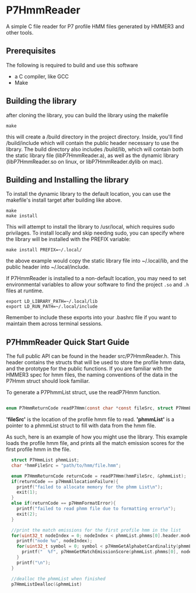 # P7HmmReader
A simple C file reader for P7 profile HMM files generated by HMMER3 and other tools.



## Prerequisites

The following is required to build and use this software

* a C compiler, like GCC
* Make

## Building the library
after cloning the library, you can build the library using the makefile

```
make
```

this will create a /build directory in the project directory. Inside, you'll find /build/include which will contain the public header necessary to use the library. The build directory also includes /build/lib, which will contain both the static library file (libP7HmmReader.a), as well as the dynamic library (libP7HmmReader.so on linux, or libP7HmmReader.dylib on mac).

## Building and Installing the library
To install the dynamic library to the default location, you can use the makefile's install target after building like above.

```
make
make install
```

This will attempt to install the library to /usr/local, which requires sudo privilages. To install locally and skip needing sudo, you can specify where the library will be installed with the PREFIX variable:


```
make install PREFIX=~/.local/
```

the above example would copy the static library file into ~/.local/lib, and the public header into ~/.local/include.

If P7HmmReader is installed to a non-default location, you may need to set
environmental variables to allow your software to find the project `.so` and
`.h` files at runtime.

```
export LD_LIBRARY_PATH=~/.local/lib
export LD_RUN_PATH=~/.local/include
```

Remember to include these exports into your .bashrc file if you want to maintain them across terminal sessions.


## P7HmmReader Quick Start Guide

The full public API can be found in the header src/P7HmmReader.h. This header contains the structs that will be used to store the profile hmm data, and the prototype for the public functions. If you are familiar with the HMMER3 spec for hmm files, the naming conventions of the data in the P7Hmm struct should look familiar.

To generate a P7PhmmList struct, use the readP7Hmm function.
``` c

enum P7HmmReturnCode readP7Hmm(const char *const fileSrc, struct P7HmmList *phmmList);
```
**'fileSrc'**  is the location of the profile hmm file to read.
**'phmmList'** is a pointer to a phmmList struct to fill with data from the hmm file.

As such, here is an example of how you might use the library. This example loads the profile hmm file, and prints all the match emission scores for the first profile hmm in the file.

``` c
  struct P7HmmList phmmList;
  char *hmmFileSrc = "path/to/hmm/file.hmm";

  enum P7HmmReturnCode returnCode = readP7Hmm(hmmFileSrc, &phmmList);
  if(returnCode == p7HmmAllocationFailure){
    printf("failed to allocate memory for the phmm List\n");
    exit(1);
  }
  else if(returnCode == p7HmmFormatError){
    printf("failed to read phmm file due to formatting error\n");
    exit(2);
  }

  //print the match emissions for the first profile hmm in the list
  for(uint32_t nodeIndex = 0; nodeIndex < phmmList.phmms[0].header.modelLength; nodeIndex++){
    printf("node %u", nodeIndex);
    for(uint32_t symbol = 0; symbol < p7HmmGetAlphabetCardinality(phmmList.phmms[0]); symbol++){
      printf("  %f", p7HmmGetMatchEmissionScore(phmmList.phmms[0], nodeIndex, symbolIndex));
    }
    printf("\n");
  }

  //dealloc the phmmList when finished
  p7HmmListDealloc(&phmmList)
```
